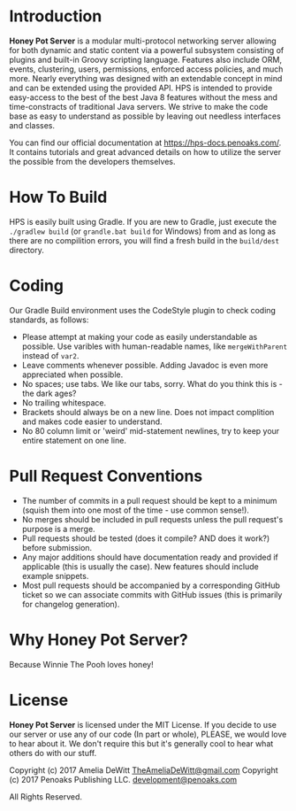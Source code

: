 # Introduction
**Honey Pot Server** is a modular multi-protocol networking server allowing for both dynamic and static content via a powerful subsystem consisting of plugins and built-in Groovy scripting language. Features also include ORM, events, clustering, users, permissions, enforced access policies, and much more. Nearly everything was designed with an extendable concept in mind and can be extended using the provided API. HPS is intended to provide easy-access to the best of the best Java 8 features without the mess and time-constracts of traditional Java servers. We strive to make the code base as easy to understand as possible by leaving out needless interfaces and classes.

You can find our official documentation at https://hps-docs.penoaks.com/. It contains tutorials and great advanced details on how to utilize the server the possible from the developers themselves.

# How To Build
HPS is easily built using Gradle. If you are new to Gradle, just execute the `./gradlew build` (or `grandle.bat build` for Windows) from and as long as there are no compilition errors, you will find a fresh build in the `build/dest` directory.

# Coding
Our Gradle Build environment uses the CodeStyle plugin to check coding standards, as follows:

* Please attempt at making your code as easily understandable as possible. Use varibles with human-readable names, like `mergeWithParent` instead of `var2`.
* Leave comments whenever possible. Adding Javadoc is even more appreciated when possible.
* No spaces; use tabs. We like our tabs, sorry. What do you think this is - the dark ages?
* No trailing whitespace.
* Brackets should always be on a new line. Does not impact complition and makes code easier to understand.
* No 80 column limit or 'weird' mid-statement newlines, try to keep your entire statement on one line.

# Pull Request Conventions
* The number of commits in a pull request should be kept to a minimum (squish them into one most of the time - use common sense!).
* No merges should be included in pull requests unless the pull request's purpose is a merge.
* Pull requests should be tested (does it compile? AND does it work?) before submission.
* Any major additions should have documentation ready and provided if applicable (this is usually the case). New features should include example snippets.
* Most pull requests should be accompanied by a corresponding GitHub ticket so we can associate commits with GitHub issues (this is primarily for changelog generation).

# Why Honey Pot Server?
Because Winnie The Pooh loves honey!

# License
**Honey Pot Server** is licensed under the MIT License. If you decide to use our server or use any of our code (In part or whole), PLEASE, we would love to hear about it. We don't require this but it's generally cool to hear what others do with our stuff.

Copyright (c) 2017 Amelia DeWitt <TheAmeliaDeWitt@gmail.com>
Copyright (c) 2017 Penoaks Publishing LLC. <development@penoaks.com>

All Rights Reserved.

